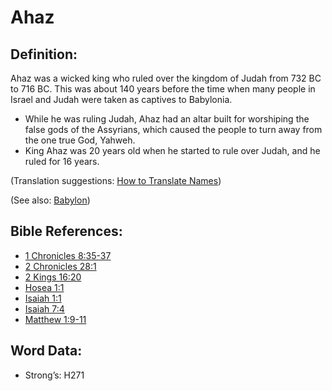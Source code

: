 # Ahaz

## Definition:

Ahaz was a wicked king who ruled over the kingdom of Judah from 732 BC to 716 BC. This was about 140 years before the time when many people in Israel and Judah were taken as captives to Babylonia.

* While he was ruling Judah, Ahaz had an altar built for worshiping the false gods of the Assyrians, which caused the people to turn away from the one true God, Yahweh.
* King Ahaz was 20 years old when he started to rule over Judah, and he ruled for 16 years.

(Translation suggestions: [How to Translate Names](rc://en/ta/man/translate/translate-names))

(See also: [Babylon](../names/babylon.md))

## Bible References:

* [1 Chronicles 8:35-37](rc://en/tn/help/1ch/08/35)
* [2 Chronicles 28:1](rc://en/tn/help/2ch/28/01)
* [2 Kings 16:20](rc://en/tn/help/2ki/16/20)
* [Hosea 1:1](rc://en/tn/help/hos/01/01)
* [Isaiah 1:1](rc://en/tn/help/isa/01/1)
* [Isaiah 7:4](rc://en/tn/help/isa/07/04)
* [Matthew 1:9-11](rc://en/tn/help/mat/01/09)

## Word Data:

* Strong’s: H271
